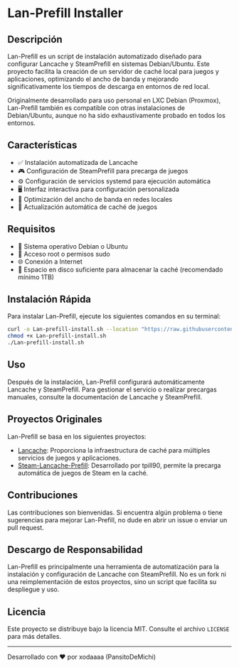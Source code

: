 # Lan-Prefill Installer

## Descripción

Lan-Prefill es un script de instalación automatizado diseñado para configurar Lancache y SteamPrefill en sistemas Debian/Ubuntu. Este proyecto facilita la creación de un servidor de caché local para juegos y aplicaciones, optimizando el ancho de banda y mejorando significativamente los tiempos de descarga en entornos de red local.

Originalmente desarrollado para uso personal en LXC Debian (Proxmox), Lan-Prefill también es compatible con otras instalaciones de Debian/Ubuntu, aunque no ha sido exhaustivamente probado en todos los entornos.

## Características

- ✅ Instalación automatizada de Lancache
- 🎮 Configuración de SteamPrefill para precarga de juegos
- ⚙️ Configuración de servicios systemd para ejecución automática
- 🖥️ Interfaz interactiva para configuración personalizada
- 🚀 Optimización del ancho de banda en redes locales
- 🔄 Actualización automática de caché de juegos

## Requisitos

- 🐧 Sistema operativo Debian o Ubuntu
- 🔑 Acceso root o permisos sudo
- 🌐 Conexión a Internet
- 💾 Espacio en disco suficiente para almacenar la caché (recomendado mínimo 1TB)

## Instalación Rápida

Para instalar Lan-Prefill, ejecute los siguientes comandos en su terminal:

```bash
curl -o Lan-prefill-install.sh --location "https://raw.githubusercontent.com/xodaaaa/Lan-Prefill/main/Lan-prefill-install.sh"
chmod +x Lan-prefill-install.sh
./Lan-prefill-install.sh
```

## Uso

Después de la instalación, Lan-Prefill configurará automáticamente Lancache y SteamPrefill. Para gestionar el servicio o realizar precargas manuales, consulte la documentación de Lancache y SteamPrefill.

## Proyectos Originales

Lan-Prefill se basa en los siguientes proyectos:

- [Lancache](https://github.com/lancachenet/docker-compose): Proporciona la infraestructura de caché para múltiples servicios de juegos y aplicaciones.
- [Steam-Lancache-Prefill](https://github.com/tpill90/steam-lancache-prefill): Desarrollado por tpill90, permite la precarga automática de juegos de Steam en la caché.

## Contribuciones

Las contribuciones son bienvenidas. Si encuentra algún problema o tiene sugerencias para mejorar Lan-Prefill, no dude en abrir un issue o enviar un pull request.

## Descargo de Responsabilidad

Lan-Prefill es principalmente una herramienta de automatización para la instalación y configuración de Lancache con SteamPrefill. No es un fork ni una reimplementación de estos proyectos, sino un script que facilita su despliegue y uso.

## Licencia

Este proyecto se distribuye bajo la licencia MIT. Consulte el archivo `LICENSE` para más detalles.

---

Desarrollado con ❤️ por xodaaaa (PansitoDeMichi)
